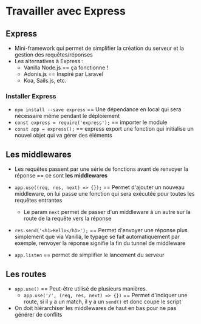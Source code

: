 # Travailler avec Express

## Express

* Mini-framework qui permet de simplifier la création du serveur et la gestion des requêtes/réponses
* Les alternatives à Express :
    * Vanilla Node.js == ça fonctionne !
    * Adonis.js == Inspiré par Laravel
    * Koa, Sails.js, etc.



### Installer Express

* `npm install --save express` == Une dépendance en local qui sera nécessaire même pendant le déploiement
* `const express = require('express');` == importer le module
* `const app = express();` == express export une fonction qui initialise un nouvel objet qui va gérer des éléments

## Les middlewares

* Les requêtes passent par une série de fonctions avant de renvoyer la réponse == ce sont __les middlewares__
* `app.use((req, res, next) => {});` == Permet d'ajouter un nouveau middleware, on lui passe une fonction qui sera exécutée pour toutes les requêtes entrantes
    * Le param `next` permet de passer d'un middleware à un autre sur la route de la requête vers la réponse

* `res.send('<h1>Hello</h1>');` == Permet d'envoyer une réponse plus simplement que via Vanilla, le typage se fait automatiquement par exemple, renvoyer la réponse signifie la fin du tunnel de middleware

* `app.listen` == permet de simplifier le lancement du serveur

## Les routes

* `app.use()` == Peut-être utilisé de plusieurs manières.
    * `app.use('/', (req, res, next) => {})` == Permet d'indiquer une route, si il y a un match, il y a un `send()` et donc coupe le script
* On doit hiérarchiser les middlewares de haut en bas pour ne pas générer de conflits